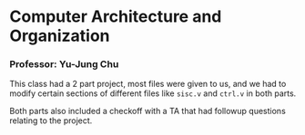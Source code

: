 # Computer Architecture and Organization

### Professor: Yu-Jung Chu

This class had a 2 part project, most files were given to us, and we had to modify certain sections of different files like `sisc.v` and `ctrl.v` in both parts.

Both parts also included a checkoff with a TA that had followup questions relating to the project.